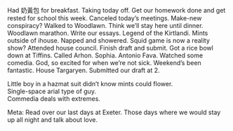 Had 奶黃包 for breakfast. Taking today off. Get our homework done and get rested for school this week. Canceled today’s meetings. Make-new conspiracy? Walked to Woodlawn. Think we’ll stay here until dinner. Woodlawn marathon. Write our essays. Legend of the Kirtlandi. Mints outside of ihouse. Napped and showered. Squid game is now a reality show? Attended house council. Finish draft and submit. Got a rice bowl down at Tiffins. Called Arhon. Sophia. Antonio Fava. Watched some comedia. God, so excited for when we’re not sick. Weekend’s been fantastic. House Targaryen. Submitted our draft at 2\.

Little boy in a hazmat suit didn’t know mints could flower.  
Single-space arial type of guy.  
Commedia deals with extremes.

Meta: Read over our last days at Exeter. Those days where we would stay up all night and talk about love.

